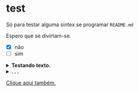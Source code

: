 # test
Só para testar alguma sintex se programar `README.md`

  Espero que se divirtam-se.

- [x] não
- [ ] sim

<details><summary><b>Testando texto.</b></summary>
<br>
 <p>
  Clica no <b>nosso</b> sumário de baixo.
 </p>
</br>
</details>
<details><summary><b>. . .</b></summary>
  <br>
   <p>
    <i>Pernalonga Comunista</i>
    <img src="https://github.com/SrOtaku/teste/blob/master-main/github-pictures/download.jpeg" alt="" width="200" height="200" align="center">
<a href="https://www.google.com/imgres?imgurl=https%3A%2F%2Fi.pinimg.com%2F474x%2Fd2%2F58%2F03%2Fd25803a95572c7e9b0ddfb4022863471.jpg&imgrefurl=https%3A%2F%2Fwww.pinterest.com%2Fpin%2F678565868861030661%2F&tbnid=FVcwlVVS-yqKuM&vet=1&docid=p59En4TRCuVsNM&w=434&h=443&hl=pt-BR&source=sh%2Fx%2Fim">Fonte</a]
   </p>
 </b>
</details>

Clique [aqui também.](https://github.com/SrOtaku/teste/tree/master-main/github-pictures)


